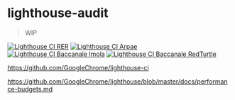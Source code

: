 # lighthouse-audit

> WIP

[![Lighthouse CI RER](https://github.com/RedTurtle/lighthouse-audit/workflows/Lighthouse%20CI%20RER/badge.svg)](https://github.com/RedTurtle/lighthouse-audit/actions?query=workflow%3A%22Lighthouse+CI+RER%22)
[![Lighthouse CI Arpae](https://github.com/RedTurtle/lighthouse-audit/workflows/Lighthouse%20CI%20Arpae/badge.svg)](https://github.com/RedTurtle/lighthouse-audit/actions?query=workflow%3A%22Lighthouse+CI+Arpae%22)
[![Lighthouse CI Baccanale Imola](https://github.com/RedTurtle/lighthouse-audit/workflows/Lighthouse%20CI%20Baccanale%20Imola/badge.svg)](https://github.com/RedTurtle/lighthouse-audit/actions?query=workflow%3A%22Lighthouse+CI+Baccanale+Imola%22)
[![Lighthouse CI Baccanale RedTurtle](https://github.com/RedTurtle/lighthouse-audit/workflows/Lighthouse%20CI%20Baccanale%20RedTurtle/badge.svg)](https://github.com/RedTurtle/lighthouse-audit/actions?query=workflow%3A%22Lighthouse+CI+Baccanale+RedTurtle%22)

https://github.com/GoogleChrome/lighthouse-ci

https://github.com/GoogleChrome/lighthouse/blob/master/docs/performance-budgets.md
